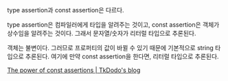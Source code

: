 type assertion과 const assertion은 다르다.

type assertion은 컴파일러에게 타입을 알려주는 것이고, const assertion은 객체가 상수임을 알려주는 것이다. 그래서 문자열/숫자가 리터럴 타입으로 추론된다.

객체는 불변이다. 그러므로 프로퍼티의 값이 바뀔 수 있기 때문에 기본적으로 string 타입으로 추론된다. 여기에 만약 const assertion을 한다면, 리터럴 타입으로 추론된다.


[The power of const assertions | TkDodo's blog](https://tkdodo.eu/blog/the-power-of-const-assertions)